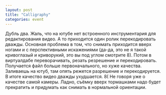 ```yaml
---
layout: post
title: "Calligraphy"
categories: event
---
```

Дубль два. Жаль, что на ютубе нет встроенного инструментария для редактирования видео. А то приходится один ролик перекодировать дважды. Основная проблема в том, что снимать приходится вверх ногами и с перспективными искажениями (да-да, это не я такой кривоглазый и криворукий, это вы под углом смотрите 8). Потом в виртуалдабе переворачивать, резать резрешение и перекодировать. Получается файл больше первоначального, но хуже качества. Заливаешь на ютуб, там опять режется разрешение и перекодируется. В итоге качество видео дважды ухудшается. 8( Не говоря уже о качестве самой камеры. Ладно, съёмку вверх тормашками надо будет прекратить и придумать как снимать в нормальной ориентации.
